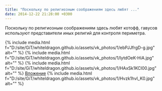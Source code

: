 ```yaml
---
title: "Поскольку по религиозным соображениям здесь любят ..."
date: 2014-12-22 21:28:00 +0300
---
```


Поскольку по религиозным соображениям здесь любят котофф, гавусов используют представители иных религий для контроля периметра.


{% include media.html f="D:/site/GiT/whiteldragon.github.io/assets/vk_photos/1/ebPJJfrgD-g.jpg" alt="" %}
{% include media.html f="D:/site/GiT/whiteldragon.github.io/assets/vk_photos/1/lytdOeK-HiA.jpg" alt="" %}
{% include media.html f="D:/site/GiT/whiteldragon.github.io/assets/vk_photos/1/HAxSk1KCl00.jpg" alt="" %}
[Вложение](https://vk.com/photo41076938_349319968)
{% include media.html f="D:/site/GiT/whiteldragon.github.io/assets/vk_photos/1/Hvzk1hvI_K0.jpg" alt="" %}
